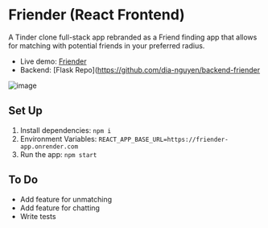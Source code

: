 # Friender (React Frontend)
A Tinder clone full-stack app rebranded as a Friend finding app that allows for matching with potential friends in your preferred radius.

- Live demo: [Friender](https://friendliest.surge.sh/)
- Backend: [Flask Repo](https://github.com/dia-nguyen/backend-friender

![image](https://user-images.githubusercontent.com/40869031/227044110-ee33cb03-f4a0-4460-a5d8-76ab7ed3df05.png)

## Set Up
1. Install dependencies: `npm i`
2. Environment Variables: `REACT_APP_BASE_URL=https://friender-app.onrender.com`
3. Run the app: `npm start`

## To Do
- Add feature for unmatching
- Add feature for chatting
- Write tests


